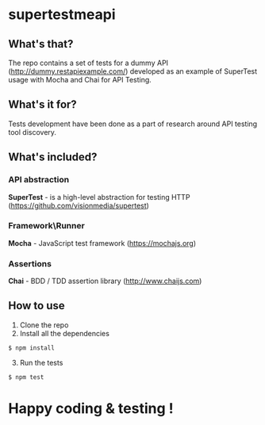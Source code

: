 # supertestmeapi
## What's that?
The repo contains a set of tests for a dummy API (http://dummy.restapiexample.com/) developed as an example of SuperTest usage with Mocha and Chai for API Testing.

## What's it for?
Tests development have been done as a part of research around API testing tool discovery.

## What's included?
### API abstraction
**SuperTest** - is a high-level abstraction for testing HTTP (https://github.com/visionmedia/supertest)
### Framework\Runner
**Mocha** - JavaScript test framework (https://mochajs.org)
### Assertions
**Chai** - BDD / TDD assertion library (http://www.chaijs.com)

## How to use
1. Clone the repo
2. Install all the dependencies
```
$ npm install
```
3. Run the tests
```
$ npm test
```

# Happy coding & testing !